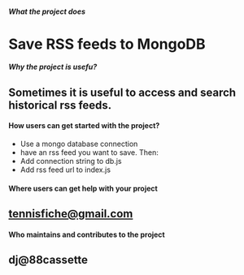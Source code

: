

##### What the project does


# Save **RSS** feeds to **MongoDB**


##### Why the project is usefu?

## Sometimes it is useful to access and search historical rss feeds.


#### How users can get started with the project?

* Use a mongo database connection 
* have an rss feed you want to save.
Then:
* Add connection string to db.js 
* Add rss feed url to index.js


#### Where users can get help with your project

## tennisfiche@gmail.com


#### Who maintains and contributes to the project

## dj@88cassette